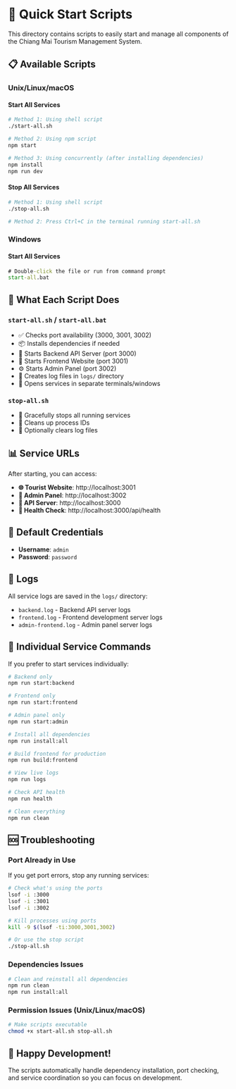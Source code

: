 # 🚀 Quick Start Scripts

This directory contains scripts to easily start and manage all components of the Chiang Mai Tourism Management System.

## 📋 Available Scripts

### Unix/Linux/macOS

#### Start All Services

```bash
# Method 1: Using shell script
./start-all.sh

# Method 2: Using npm script
npm start

# Method 3: Using concurrently (after installing dependencies)
npm install
npm run dev
```

#### Stop All Services

```bash
# Method 1: Using shell script
./stop-all.sh

# Method 2: Press Ctrl+C in the terminal running start-all.sh
```

### Windows

#### Start All Services

```cmd
# Double-click the file or run from command prompt
start-all.bat
```

## 🎯 What Each Script Does

### `start-all.sh` / `start-all.bat`

- ✅ Checks port availability (3000, 3001, 3002)
- 📦 Installs dependencies if needed
- 🔧 Starts Backend API Server (port 3000)
- 🎨 Starts Frontend Website (port 3001)
- ⚙️ Starts Admin Panel (port 3002)
- 📝 Creates log files in `logs/` directory
- 🎉 Opens services in separate terminals/windows

### `stop-all.sh`

- 🛑 Gracefully stops all running services
- 🧹 Cleans up process IDs
- 📁 Optionally clears log files

## 📊 Service URLs

After starting, you can access:

- **🌐 Tourist Website**: http://localhost:3001
- **🔧 Admin Panel**: http://localhost:3002
- **🚀 API Server**: http://localhost:3000
- **🏥 Health Check**: http://localhost:3000/api/health

## 🔑 Default Credentials

- **Username**: `admin`
- **Password**: `password`

## 📝 Logs

All service logs are saved in the `logs/` directory:

- `backend.log` - Backend API server logs
- `frontend.log` - Frontend development server logs
- `admin-frontend.log` - Admin panel server logs

## 🔧 Individual Service Commands

If you prefer to start services individually:

```bash
# Backend only
npm run start:backend

# Frontend only
npm run start:frontend

# Admin panel only
npm run start:admin

# Install all dependencies
npm run install:all

# Build frontend for production
npm run build:frontend

# View live logs
npm run logs

# Check API health
npm run health

# Clean everything
npm run clean
```

## 🆘 Troubleshooting

### Port Already in Use

If you get port errors, stop any running services:

```bash
# Check what's using the ports
lsof -i :3000
lsof -i :3001
lsof -i :3002

# Kill processes using ports
kill -9 $(lsof -ti:3000,3001,3002)

# Or use the stop script
./stop-all.sh
```

### Dependencies Issues

```bash
# Clean and reinstall all dependencies
npm run clean
npm run install:all
```

### Permission Issues (Unix/Linux/macOS)

```bash
# Make scripts executable
chmod +x start-all.sh stop-all.sh
```

## 🎉 Happy Development!

The scripts automatically handle dependency installation, port checking, and service coordination so you can focus on development.
